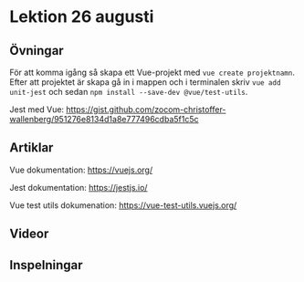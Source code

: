 # Lektion 26 augusti

## Övningar

För att komma igång så skapa ett Vue-projekt med `vue create projektnamn`. Efter att projektet är skapa gå in i mappen och i terminalen skriv `vue add unit-jest` och sedan `npm install --save-dev @vue/test-utils`.

Jest med Vue: https://gist.github.com/zocom-christoffer-wallenberg/951276e8134d1a8e777496cdba5f1c5c

## Artiklar

Vue dokumentation: https://vuejs.org/

Jest dokumentation: https://jestjs.io/

Vue test utils dokumenation: https://vue-test-utils.vuejs.org/

## Videor

## Inspelningar